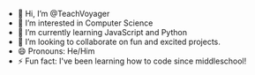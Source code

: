 - 👋 Hi, I’m @TeachVoyager
- 👀 I’m interested in Computer Science
- 🌱 I’m currently learning JavaScript and Python
- 💞️ I’m looking to collaborate on fun and excited projects.
- 😄 Pronouns: He/Him
- ⚡ Fun fact: I've been learning how to code since middleschool!

<!---
TeachVoyager/TeachVoyager is a ✨ special ✨ repository because its `README.md` (this file) appears on your GitHub profile.
You can click the Preview link to take a look at your changes.
--->
